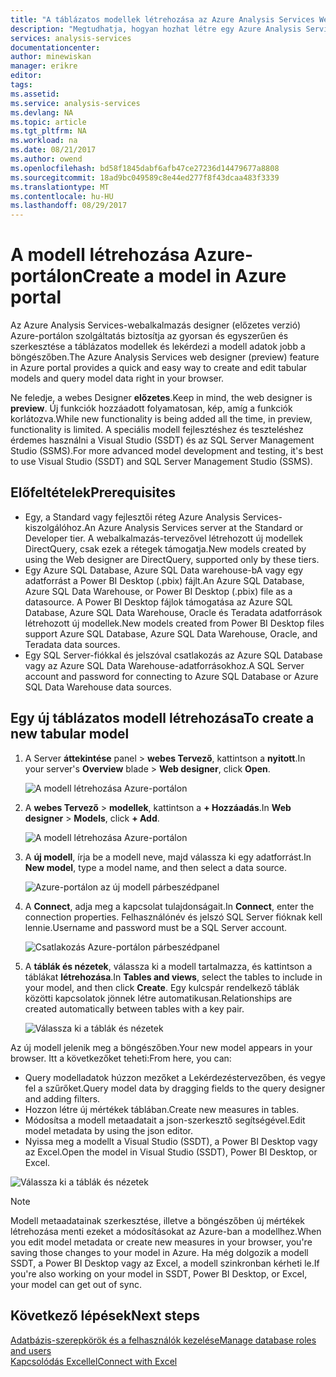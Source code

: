 ```yaml
---
title: "A táblázatos modellek létrehozása az Azure Analysis Services Web-tervezővel |} Microsoft Docs"
description: "Megtudhatja, hogyan hozhat létre egy Azure Analysis Services táblázatos modell a webalkalmazás-tervező használata Azure-portálon."
services: analysis-services
documentationcenter: 
author: minewiskan
manager: erikre
editor: 
tags: 
ms.assetid: 
ms.service: analysis-services
ms.devlang: NA
ms.topic: article
ms.tgt_pltfrm: NA
ms.workload: na
ms.date: 08/21/2017
ms.author: owend
ms.openlocfilehash: bd58f1845dabf6afb47ce27236d14479677a8808
ms.sourcegitcommit: 18ad9bc049589c8e44ed277f8f43dcaa483f3339
ms.translationtype: MT
ms.contentlocale: hu-HU
ms.lasthandoff: 08/29/2017
---
```

# <a name="create-a-model-in-azure-portal"></a><span data-ttu-id="1d99e-103">A modell létrehozása Azure-portálon</span><span class="sxs-lookup"><span data-stu-id="1d99e-103">Create a model in Azure portal</span></span>

<span data-ttu-id="1d99e-104">Az Azure Analysis Services-webalkalmazás designer (előzetes verzió) Azure-portálon szolgáltatás biztosítja az gyorsan és egyszerűen és szerkesztése a táblázatos modellek és lekérdezi a modell adatok jobb a böngészőben.</span><span class="sxs-lookup"><span data-stu-id="1d99e-104">The Azure Analysis Services web designer (preview) feature in Azure portal provides a quick and easy way to create and edit tabular models and query model data right in your browser.</span></span> 

<span data-ttu-id="1d99e-105">Ne feledje, a webes Designer **előzetes**.</span><span class="sxs-lookup"><span data-stu-id="1d99e-105">Keep in mind, the web designer is **preview**.</span></span> <span data-ttu-id="1d99e-106">Új funkciók hozzáadott folyamatosan, kép, amíg a funkciók korlátozva.</span><span class="sxs-lookup"><span data-stu-id="1d99e-106">While new functionality is being added all the time, in preview, functionality is limited.</span></span> <span data-ttu-id="1d99e-107">A speciális modell fejlesztéshez és teszteléshez érdemes használni a Visual Studio (SSDT) és az SQL Server Management Studio (SSMS).</span><span class="sxs-lookup"><span data-stu-id="1d99e-107">For more advanced model development and testing, it's best to use Visual Studio (SSDT) and SQL Server Management Studio (SSMS).</span></span>

## <a name="prerequisites"></a><span data-ttu-id="1d99e-108">Előfeltételek</span><span class="sxs-lookup"><span data-stu-id="1d99e-108">Prerequisites</span></span>

- <span data-ttu-id="1d99e-109">Egy, a Standard vagy fejlesztői réteg Azure Analysis Services-kiszolgálóhoz.</span><span class="sxs-lookup"><span data-stu-id="1d99e-109">An Azure Analysis Services server at the Standard or Developer tier.</span></span> <span data-ttu-id="1d99e-110">A webalkalmazás-tervezővel létrehozott új modellek DirectQuery, csak ezek a rétegek támogatja.</span><span class="sxs-lookup"><span data-stu-id="1d99e-110">New models created by using the Web designer are DirectQuery, supported only by these tiers.</span></span>
- <span data-ttu-id="1d99e-111">Egy Azure SQL Database, Azure SQL Data warehouse-bA vagy egy adatforrást a Power BI Desktop (.pbix) fájlt.</span><span class="sxs-lookup"><span data-stu-id="1d99e-111">An Azure SQL Database, Azure SQL Data Warehouse, or Power BI Desktop (.pbix) file as a datasource.</span></span> <span data-ttu-id="1d99e-112">A Power BI Desktop fájlok támogatása az Azure SQL Database, Azure SQL Data Warehouse, Oracle és Teradata adatforrások létrehozott új modellek.</span><span class="sxs-lookup"><span data-stu-id="1d99e-112">New models created from Power BI Desktop files support Azure SQL Database, Azure SQL Data Warehouse, Oracle, and Teradata data sources.</span></span>
- <span data-ttu-id="1d99e-113">Egy SQL Server-fiókkal és jelszóval csatlakozás az Azure SQL Database vagy az Azure SQL Data Warehouse-adatforrásokhoz.</span><span class="sxs-lookup"><span data-stu-id="1d99e-113">A SQL Server account and password for connecting to Azure SQL Database or Azure SQL Data Warehouse data sources.</span></span>

## <a name="to-create-a-new-tabular-model"></a><span data-ttu-id="1d99e-114">Egy új táblázatos modell létrehozása</span><span class="sxs-lookup"><span data-stu-id="1d99e-114">To create a new tabular model</span></span>

1. <span data-ttu-id="1d99e-115">A Server **áttekintése** panel > **webes Tervező**, kattintson a **nyitott**.</span><span class="sxs-lookup"><span data-stu-id="1d99e-115">In your server's **Overview** blade > **Web designer**, click **Open**.</span></span>

    ![A modell létrehozása Azure-portálon](./media/analysis-services-create-model-portal/aas-create-portal-overview-wd.png)

2. <span data-ttu-id="1d99e-117">A **webes Tervező** > **modellek**, kattintson a **+ Hozzáadás**.</span><span class="sxs-lookup"><span data-stu-id="1d99e-117">In **Web designer** > **Models**, click **+ Add**.</span></span>

    ![A modell létrehozása Azure-portálon](./media/analysis-services-create-model-portal/aas-create-portal-models.png)

3. <span data-ttu-id="1d99e-119">A **új modell**, írja be a modell neve, majd válassza ki egy adatforrást.</span><span class="sxs-lookup"><span data-stu-id="1d99e-119">In **New model**, type a model name, and then select a data source.</span></span>

    ![Azure-portálon az új modell párbeszédpanel](./media/analysis-services-create-model-portal/aas-create-portal-new-model.png)

4. <span data-ttu-id="1d99e-121">A **Connect**, adja meg a kapcsolat tulajdonságait.</span><span class="sxs-lookup"><span data-stu-id="1d99e-121">In **Connect**, enter the connection properties.</span></span> <span data-ttu-id="1d99e-122">Felhasználónév és jelszó SQL Server fióknak kell lennie.</span><span class="sxs-lookup"><span data-stu-id="1d99e-122">Username and password must be a SQL Server account.</span></span>

     ![Csatlakozás Azure-portálon párbeszédpanel](./media/analysis-services-create-model-portal/aas-create-portal-connect.png)

5. <span data-ttu-id="1d99e-124">A **táblák és nézetek**, válassza ki a modell tartalmazza, és kattintson a táblákat **létrehozása**.</span><span class="sxs-lookup"><span data-stu-id="1d99e-124">In **Tables and views**, select the tables to include in your model, and then click **Create**.</span></span> <span data-ttu-id="1d99e-125">Egy kulcspár rendelkező táblák közötti kapcsolatok jönnek létre automatikusan.</span><span class="sxs-lookup"><span data-stu-id="1d99e-125">Relationships are created automatically between tables with a key pair.</span></span>

     ![Válassza ki a táblák és nézetek](./media/analysis-services-create-model-portal/aas-create-portal-tables.png)

<span data-ttu-id="1d99e-127">Az új modell jelenik meg a böngészőben.</span><span class="sxs-lookup"><span data-stu-id="1d99e-127">Your new model appears in your browser.</span></span> <span data-ttu-id="1d99e-128">Itt a következőket teheti:</span><span class="sxs-lookup"><span data-stu-id="1d99e-128">From here, you can:</span></span>   

- <span data-ttu-id="1d99e-129">Query modelladatok húzzon mezőket a Lekérdezéstervezőben, és vegye fel a szűrőket.</span><span class="sxs-lookup"><span data-stu-id="1d99e-129">Query model data by dragging fields to the query designer and adding filters.</span></span>
- <span data-ttu-id="1d99e-130">Hozzon létre új mértékek táblában.</span><span class="sxs-lookup"><span data-stu-id="1d99e-130">Create new measures in tables.</span></span>
- <span data-ttu-id="1d99e-131">Módosítsa a modell metaadatait a json-szerkesztő segítségével.</span><span class="sxs-lookup"><span data-stu-id="1d99e-131">Edit model metadata by using the json editor.</span></span>
- <span data-ttu-id="1d99e-132">Nyissa meg a modellt a Visual Studio (SSDT), a Power BI Desktop vagy az Excel.</span><span class="sxs-lookup"><span data-stu-id="1d99e-132">Open the model in Visual Studio (SSDT), Power BI Desktop, or Excel.</span></span>

![Válassza ki a táblák és nézetek](./media/analysis-services-create-model-portal/aas-create-portal-query.png)

> [!NOTE]
> <span data-ttu-id="1d99e-134">Modell metaadatainak szerkesztése, illetve a böngészőben új mértékek létrehozása menti ezeket a módosításokat az Azure-ban a modellhez.</span><span class="sxs-lookup"><span data-stu-id="1d99e-134">When you edit model metadata or create new measures in your browser, you're saving those changes to your model in Azure.</span></span> <span data-ttu-id="1d99e-135">Ha még dolgozik a modell SSDT, a Power BI Desktop vagy az Excel, a modell szinkronban kérheti le.</span><span class="sxs-lookup"><span data-stu-id="1d99e-135">If you're also working on your model in SSDT, Power BI Desktop, or Excel, your model can get out of sync.</span></span>


## <a name="next-steps"></a><span data-ttu-id="1d99e-136">Következő lépések</span><span class="sxs-lookup"><span data-stu-id="1d99e-136">Next steps</span></span> 
[<span data-ttu-id="1d99e-137">Adatbázis-szerepkörök és a felhasználók kezelése</span><span class="sxs-lookup"><span data-stu-id="1d99e-137">Manage database roles and users</span></span>](analysis-services-database-users.md)  
[<span data-ttu-id="1d99e-138">Kapcsolódás Excellel</span><span class="sxs-lookup"><span data-stu-id="1d99e-138">Connect with Excel</span></span>](analysis-services-connect-excel.md)  



